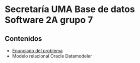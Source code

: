 # Secretaría UMA Base de datos Software 2A grupo 7

## Contenidos

- [Enunciado del problema](Enunciado/)
- Modelo relacional Oracle Datamodeler